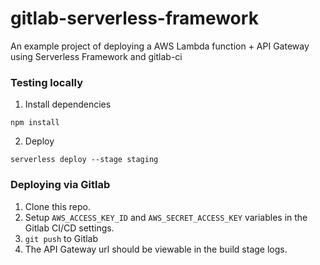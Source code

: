 # gitlab-serverless-framework

An example project of deploying a AWS Lambda function + API Gateway using Serverless Framework and gitlab-ci

### Testing locally


1. Install dependencies
```
npm install
```
2. Deploy
```
serverless deploy --stage staging
```

### Deploying via Gitlab

1. Clone this repo.
1. Setup `AWS_ACCESS_KEY_ID` and `AWS_SECRET_ACCESS_KEY` variables in the Gitlab CI/CD settings.
1. `git push` to Gitlab
1. The API Gateway url should be viewable in the build stage logs.